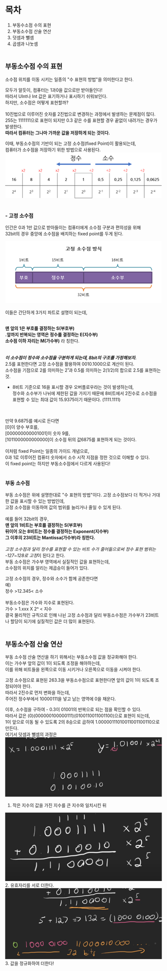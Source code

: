 # 목차
1. 부동수소점 수의 표현
2. 부동소수점 산술 연산
3. 덧셈과 뺄셈
4. 곱셈과 나눗셈
<br/><br/>

## 부동소수점 수의 표현
소수점 위치를 이동 시키는 일종의 "수 표현의 방법"을 의미한다고 한다.

모두가 알듯이, 컴퓨터는 1과0을 값으로만 받아들인다!<br/>
따라서 UInt나 Int 값은 표기하거나 표시하기 쉬워보인다.<br/>
하지만, 소수점은 어떻게 표현할까?<br/>
<br/>
10진법으로 이루어진 숫자를 2진법으로 변경하는 과정에서 발생하는 문제점이 많다.<br/>
255는 1111111으로 표현이 되지만
0.3 같은 수를 표현할 경우 끝없이 내려가는 경우가 발생한다.<br/>
**따라서 컴퓨터는 그나마 가까운 값을 저장하게 되는 것이다.**
<br/>

이때, 부동소수점의 기반이 되는 고정 소수점(fixed Point)이 활용되는데,<br/> 컴퓨터가 소수점을 저장하기 위한 방법으로 사용된다.
<img src="asset/부동소수점.png">
<br/>  <br/>
### - 고정 소수점
인간은 0과 1만 값으로 받아들이는 컴퓨터에게 소수점 구분과 편의성을 위해<br/> 32bit의 경우 중앙에 소수점을 배치하는 fixed point를 두게 된다.

<img src="asset/고정소수점 표현.png">
<br/><br/>이들은 간단하게 3가지 파트로 설명이 되는데,<br/><br/>

**맨 앞의 1은 부호를 결정하는 S(부호부)<br/>
.앞까지 반복되는 영역은 정수를 결정하는 E(지수부)<br/>
소수점 이하 자리는 M(가수부)** 라 칭한다.<br/>
<br/><br/>
**_이 소수점이 정수와 소수점을 구분하게 되는데, 8bit의 구조를 가정해보자._**<br/>
 2.5를 표현한다면 고정 소수점을 활용하여
 0010.1000으로 계산이 된다.<br/>
소수점을 기점으로 2를 의미하는 2¹과 0.5를 의미하는 2(1/2)의 합으로 2.5를 표현하는 것.

* 8비트 기준으로 16을 표시할 경우 오버플로우라는 것이 발생하는데,<br/> 정수와 소수부가 나뉘에 제한된 값을 가지기 때문에 8비트에서 2진수로 소수점을 표현할 수 있는 최대 값이 15.9375이기 때문이다. (1111.1111)<br/>
<br/>

<br/>
만약 9.6875를 예시로 든다면<br/>
[0]이 양수 부호를,<br/>
[000000000001001]이 숫자 9를,<br/>
[1011000000000000]이 소수점 뒤의 값6875를 표현하게 되는 것이다.
<br/><br/>
이처럼 fixed Point는 일종의 가이드 개념으로,<br/>
0과 1로 이루어진 컴퓨터 숫자에서 소수 시작 지점을 정한 것으로 이해할 수 있다.<br/> 이 fixed point는 하지만 부동소수점에서 다르게 사용된다!
<br/><br/>

### 부동 소수점
부동 소수점은 위에 설명한대로 "수 표현의 방법"이다.
고정 소수점보다 더 적거나 거대한 값을 표시할 수 있는 방법인데,<br/> 고정 소수점을 이동하여 값의 범위를 늘리거나 줄일 수 있게 된다.<br/><br/>
예를 들어 32bit의 경우,<br/>
**맨 앞의 1비트는 부호를 결정하는 S(부호부)<br/>
뒤이어 오는 8비트는 정수를 결정하는 Exponent(지수부)<br/>
그 이후의 23비트는 Mantissa(가수부)라 칭한다.**<br/><br/>
*고정 소수점과 달리 정수를 표현할 수 있는 비트 수가 줄어듦으로써 정수 표현 범위는 -127~128로 고정*이 된다고 한다.
<br/> 부동 소수점은 가수부 영역에서 실질적인 값을 표현하는데,<br/>
소수점의 위치를 알리는 제곱승이 들어가 있다.

고정 소수점의 경우, 정수와 소수가 함께 공존한다면<br/>
예)<br/>정수 >12.345< 소수<br/><br/>
부동소수점은 가수와 지수로 표현된다.<br/>
가수 > 1.xxx X 2ⁿ < 지수
<br/>
결국 물리적인 규칙으로 인해 나뉜 고정 소수점과 달리
부동소수점은 가수부가 23비트나 할당이 되기에 실질적인 값은 더 많이 표현된다.
<br/><br/>
## 부동소수점 산술 연산
부동 소수점 산술 연산을 하기 위해서는 부동소수점 값을 정규화해야 한다.<br/>
이는 가수부 앞의 값이 1이 되도록 조정을 해야하는데,<br/>이를 위해 비트들을 왼쪽으로 이동 시키거나 오른쪽으로 이동을 시켜야 한다.


고정 소수점으로 표현된 263.3을 부동소수점으로 표현한다면 앞의 값이 1이 되도록 조정되어야 한다.<br/>
따라서 2진수로 먼저 변화을 하는데,<br/>
주어진 정수부에서 10000111을 넣고 남는 영역에 0을 채운다.

이후, 소수점을 구하여 - 0.3이 01001의 반복으로 되는 점을 확인할 수 있다.<br/>
따라서 값은 (0)(000000100000111)(0100110011001100)으로 표현이 되는데,<br/>
1이 앞으로 이동 될 수 있도록 2의 8승으로 곱하여 1.00000111010011001100110으로 만든다.
<br/>
여기서 덧셈과 뺄셈의 과정은
<img src="asset/부동소수점_계산.png">
1. 작은 지수의 값을 가진 지수를 큰 지수와 일치시킨 뒤

<img src="asset/부동소수점_덧셈.png">
2. 유효자리를 서로 더한다.

<img src="asset/부동소수점_덧셈 결과.png">
3. 값을 정규화하여 더한다!